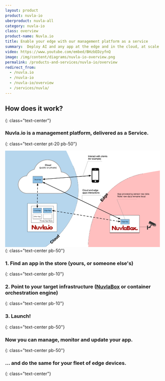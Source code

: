 ```yaml
---
layout: product
product: nuvla-io
uberproduct: nuvla-all
category: nuvla-io
class: overview
product-name: Nuvla.io
title: Enable your edge with our management platform as a service
summary:  Deploy AI and any app at the edge and in the cloud, at scale.
video: https://www.youtube.com/embed/BHzbEDzyfnQ
image: /img/content/diagrams/nuvla-io-overview.png
permalink: /products-and-services/nuvla-io/overview
redirect_from:
  - /nuvla.io
  - /nuvla-io
  - /nuvla-io/overview
  - /services/nuvla/
---
```


## How does it work?
{: class="text-center"}

### Nuvla.io is a management platform, delivered as a Service.
{: class="text-center pt-20 pb-50"}

![Nuvla.io Overview](/img/content/diagrams/nuvla-io-overview.png "Nuvla.io Overview")
{: class="text-center pb-50"}

### 1. Find an app in the store (yours, or someone else's)
{: class="text-center pb-10"} 
### 2. Point to your target infrastructure ([NuvlaBox](/products-and-services/nuvlabox/overview) or container orchestration engine)
{: class="text-center pb-10"}
### 3. Launch!
{: class="text-center pb-50"}

### Now you can manage, monitor and update your app.
{: class="text-center pb-50"}
 
### **... and do the same for your fleet of edge devices.**
{: class="text-center"}

